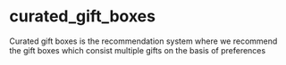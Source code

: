 # curated_gift_boxes
Curated gift boxes is the recommendation system where we recommend the gift boxes which consist multiple gifts on the basis of preferences
